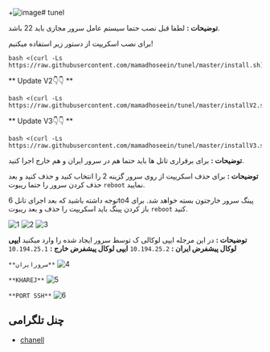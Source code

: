 +![image](https://github.com/user-attachments/assets/81b4b7c9-5b03-4537-a56c-187a3afa07ae)# tunel

**توضیحات :** لطفا قبل نصب حتما سیستم عامل سرور مجازی باید 22 باشد.


برای نصب اسکریپت از دستور زیر استفاده میکنیم!

```
bash <(curl -Ls https://raw.githubusercontent.com/mamadhoseein/tunel/master/install.sh)
```

** Update V2👇👇 **
```
bash <(curl -Ls https://raw.githubusercontent.com/mamadhoseein/tunel/master/installV2.sh)
```
** Update V3👇👇 **
```
bash <(curl -Ls https://raw.githubusercontent.com/mamadhoseein/tunel/master/installV3.sh)
```
**توضیحات :** برای برقراری تانل ها باید حتما هم در سرور ایران و هم خارج اجرا کنید.

**توضیحات :** برای حذف اسکریپت از روی سرور گزینه 2 را انتخاب کنید و حذف کنید و بعد حذف کردن سرور را حتما ریبوت ```reboot``` نمایید.

توجه داشته باشید که بعد اجرای تانل 6to4 پینگ سرور خارجتون بسته خواهد شد. برای باز کردن پینگ باید اسکریپت را حذف و بعد ریبوت ```reboot``` کنید. 



![1](./e.png)
![2](./m.png)
![3](./i.png)

**توضیحات :** در این مرجله ایپی لوکالی ک توسط سرور ایجاد شده را وارد میکنید 
**ایپی لوکال پیشفرض ایران :** ```10.194.25.2```
**ایپی لوکال پیشفرض خارج :** ```10.194.25.1```

``` **سرورایران** ```
 ![4](./c.png)

```**KHAREJ**```
![5](./b.png)

```**PORT SSH**```
![6](./k.png)
## چنل تلگرامی

- [chanell](http://t.me/vpns_shop)
